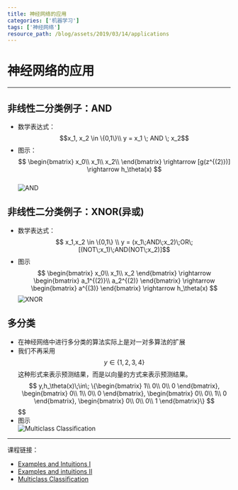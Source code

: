 ```yaml
---
title: 神经网络的应用 
categories: ['机器学习']
tags: ['神经网络']
resource_path: /blog/assets/2019/03/14/applications
---
```


<script type="text/javascript" async src="https://cdn.mathjax.org/mathjax/latest/MathJax.js?config=TeX-MML-AM_CHTML"> </script>

神经网络的应用
===

---

非线性二分类例子：AND
---

* 数学表达式：  
  $$x_1, x_2 \in \{0,1\}\\
  y = x_1 \; AND \; x_2$$
* 图示：  
  $$
  \begin{bmatrix}
  x_0\\ x_1\\ x_2\\
  \end{bmatrix}
  \rightarrow
  [g(z^{(2)})]
  \rightarrow
  h_\theta(x)
  $$  
  ![AND]({{page.resource_path}}/and.png)

非线性二分类例子：XNOR(异或)
---

* 数学表达式：  
  $$ x_1,x_2 \in \{0,1\} \\
  y = (x_1\;AND\;x_2)\;OR\;[(NOT\;x_1)\;AND(NOT\;x_2)]$$
* 图示  
  $$
  \begin{bmatrix}
  x_0\\ x_1\\ x_2
  \end{bmatrix}
  \rightarrow
  \begin{bmatrix}
  a_1^{(2)}\\
  a_2^{(2)}
  \end{bmatrix}
  \rightarrow
  \begin{bmatrix}
  a^{(3)}
  \end{bmatrix}
  \rightarrow
  h_\theta(x)
  $$
  ![XNOR]({{page.resource_path}}/xnor.png)

多分类
---

* 在神经网络中进行多分类的算法实际上是对一对多算法的扩展
* 我们不再采用$$y \in \{1,2,3,4\}$$这种形式来表示预测结果，而是以向量的方式来表示预测结果。
  $$ y,h_\theta(x)\;\in\;
  \{\begin{bmatrix}
  1\\ 0\\ 0\\ 0
  \end{bmatrix},
  \begin{bmatrix}
  0\\ 1\\ 0\\ 0
  \end{bmatrix},
  \begin{bmatrix}
  0\\ 0\\ 1\\ 0
  \end{bmatrix},
  \begin{bmatrix}
  0\\ 0\\ 0\\ 1
  \end{bmatrix}\}
  $$
  $$
  $$
  $$
* 图示  
  ![Multiclass Classification]({{page.resource_path}}/multiclass.png)

- - -

课程链接：  

* [Examples and Intuitions I](https://www.coursera.org/learn/machine-learning/lecture/rBZmG/examples-and-intuitions-i)
* [Examples and intuitions II](https://www.coursera.org/learn/machine-learning/lecture/solUx/examples-and-intuitions-ii)
* [Multiclass Classification](https://www.coursera.org/learn/machine-learning/lecture/gFpiW/multiclass-classification)